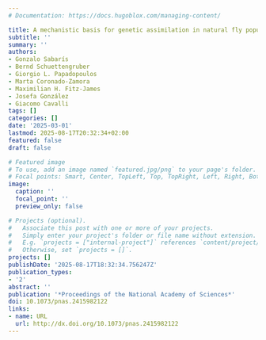```yaml
---
# Documentation: https://docs.hugoblox.com/managing-content/

title: A mechanistic basis for genetic assimilation in natural fly populations
subtitle: ''
summary: ''
authors:
- Gonzalo Sabarís
- Bernd Schuettengruber
- Giorgio L. Papadopoulos
- Marta Coronado-Zamora
- Maximilian H. Fitz-James
- Josefa González
- Giacomo Cavalli
tags: []
categories: []
date: '2025-03-01'
lastmod: 2025-08-17T20:32:34+02:00
featured: false
draft: false

# Featured image
# To use, add an image named `featured.jpg/png` to your page's folder.
# Focal points: Smart, Center, TopLeft, Top, TopRight, Left, Right, BottomLeft, Bottom, BottomRight.
image:
  caption: ''
  focal_point: ''
  preview_only: false

# Projects (optional).
#   Associate this post with one or more of your projects.
#   Simply enter your project's folder or file name without extension.
#   E.g. `projects = ["internal-project"]` references `content/project/deep-learning/index.md`.
#   Otherwise, set `projects = []`.
projects: []
publishDate: '2025-08-17T18:32:34.756247Z'
publication_types:
- '2'
abstract: ''
publication: '*Proceedings of the National Academy of Sciences*'
doi: 10.1073/pnas.2415982122
links:
- name: URL
  url: http://dx.doi.org/10.1073/pnas.2415982122
---
```

